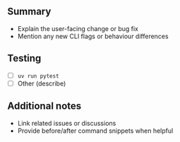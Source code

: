 ## Summary
- Explain the user-facing change or bug fix
- Mention any new CLI flags or behaviour differences

## Testing
- [ ] `uv run pytest`
- [ ] Other (describe)

## Additional notes
- Link related issues or discussions
- Provide before/after command snippets when helpful
